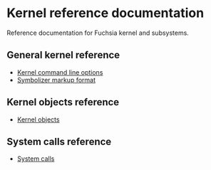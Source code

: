 # Kernel reference documentation

Reference documentation for Fuchsia kernel and subsystems.

## General kernel reference

* [Kernel command line options](kernel_cmdline.md)
* [Symbolizer markup format](symbolizer_markup.md)

## Kernel objects reference

* [Kernel objects](../kernel_objects/objects.md)

## System calls reference

* [System calls](/reference/syscalls/README.md)

